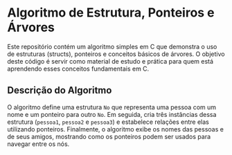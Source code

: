 # Algoritmo de Estrutura, Ponteiros e Árvores

Este repositório contém um algoritmo simples em C que demonstra o uso de estruturas (structs), ponteiros e conceitos básicos de árvores. O objetivo deste código é servir como material de estudo e prática para quem está aprendendo esses conceitos fundamentais em C.

## Descrição do Algoritmo

O algoritmo define uma estrutura `No` que representa uma pessoa com um nome e um ponteiro para outro `No`. Em seguida, cria três instâncias dessa estrutura (`pessoa1`, `pessoa2` e `pessoa3`) e estabelece relações entre elas utilizando ponteiros. Finalmente, o algoritmo exibe os nomes das pessoas e de seus amigos, mostrando como os ponteiros podem ser usados para navegar entre os nós.
